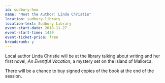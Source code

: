 ```yaml
---
id: sudbury-hoo
name: "Meet the Author: Linda Christie"
location: sudbury-library
location-text: Sudbury Library
event-start-date: 2018-11-27
event-start-time: 1430
event-ticket-price: free
breadcrumb: y
---
```


Local author Linda Christie will be at the library talking about writing and her first novel, <cite>An Eventful Vacation</cite>, a mystery set on the island of Mallorca.

There will be a chance to buy signed copies of the book at the end of the session.
